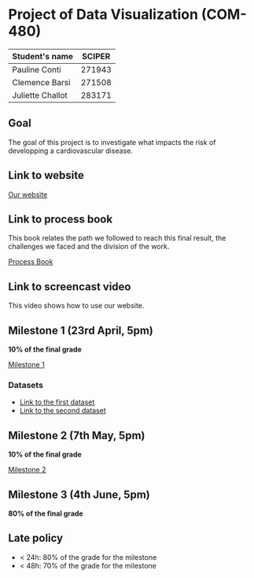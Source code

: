 # Project of Data Visualization (COM-480)

| Student's name | SCIPER |
| -------------- | ------ |
|Pauline Conti |271943|
|Clemence Barsi |271508 |
|Juliette Challot|283171 |

## Goal

The goal of this project is to investigate what impacts the risk of developping a cardiovascular disease.

## Link to website

[Our website](https://github.com/com-480-data-visualization/data-visualization-project-2021-cbc/index.html)

## Link to process book

This book relates the path we followed to reach this final result, the challenges we faced and the division of the work.

[Process Book](https://github.com/com-480-data-visualization/data-visualization-project-2021-cbc/blob/master/ProcessBook.pdf)

## Link to screencast video

This video shows how to use our website.



## Milestone 1 (23rd April, 5pm)

**10% of the final grade**

[Milestone 1](https://github.com/com-480-data-visualization/data-visualization-project-2021-cbc/blob/master/Milestones/Milestone%201.pdf)

### Datasets

 * [Link to the first dataset](https://www.kaggle.com/sulianova/cardiovascular-disease-dataset)
 * [Link to the second dataset](https://www.who.int/data/data-collection-tools/who-mortality-database)


## Milestone 2 (7th May, 5pm)

**10% of the final grade**

[Milestone 2](https://github.com/com-480-data-visualization/data-visualization-project-2021-cbc/blob/master/Milestones/Milestone%202.pdf)

## Milestone 3 (4th June, 5pm)

**80% of the final grade**


## Late policy

- < 24h: 80% of the grade for the milestone
- < 48h: 70% of the grade for the milestone

